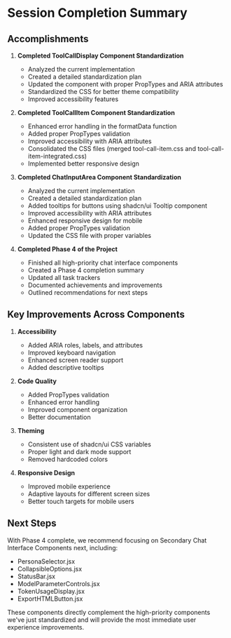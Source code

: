 # Session Completion Summary

## Accomplishments

1. **Completed ToolCallDisplay Component Standardization**
   - Analyzed the current implementation
   - Created a detailed standardization plan
   - Updated the component with proper PropTypes and ARIA attributes
   - Standardized the CSS for better theme compatibility
   - Improved accessibility features

2. **Completed ToolCallItem Component Standardization**
   - Enhanced error handling in the formatData function
   - Added proper PropTypes validation
   - Improved accessibility with ARIA attributes
   - Consolidated the CSS files (merged tool-call-item.css and tool-call-item-integrated.css)
   - Implemented better responsive design

3. **Completed ChatInputArea Component Standardization**
   - Analyzed the current implementation
   - Created a detailed standardization plan
   - Added tooltips for buttons using shadcn/ui Tooltip component
   - Improved accessibility with ARIA attributes
   - Enhanced responsive design for mobile
   - Added proper PropTypes validation
   - Updated the CSS file with proper variables

4. **Completed Phase 4 of the Project**
   - Finished all high-priority chat interface components
   - Created a Phase 4 completion summary
   - Updated all task trackers
   - Documented achievements and improvements
   - Outlined recommendations for next steps

## Key Improvements Across Components

1. **Accessibility**
   - Added ARIA roles, labels, and attributes
   - Improved keyboard navigation
   - Enhanced screen reader support
   - Added descriptive tooltips

2. **Code Quality**
   - Added PropTypes validation
   - Enhanced error handling
   - Improved component organization
   - Better documentation

3. **Theming**
   - Consistent use of shadcn/ui CSS variables
   - Proper light and dark mode support
   - Removed hardcoded colors

4. **Responsive Design**
   - Improved mobile experience
   - Adaptive layouts for different screen sizes
   - Better touch targets for mobile users

## Next Steps

With Phase 4 complete, we recommend focusing on Secondary Chat Interface Components next, including:

- PersonaSelector.jsx
- CollapsibleOptions.jsx
- StatusBar.jsx
- ModelParameterControls.jsx
- TokenUsageDisplay.jsx
- ExportHTMLButton.jsx

These components directly complement the high-priority components we've just standardized and will provide the most immediate user experience improvements.